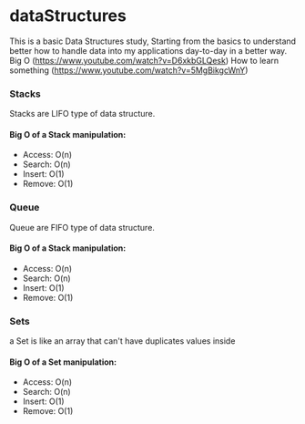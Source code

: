 # dataStructures

This is a basic Data Structures study, Starting from the basics to understand better how to handle data into my applications day-to-day in a better way.
Big O (https://www.youtube.com/watch?v=D6xkbGLQesk)
How to learn something (https://www.youtube.com/watch?v=5MgBikgcWnY)

### Stacks

Stacks are LIFO type of data structure.

#### Big O of a Stack manipulation:

- Access: O(n)
- Search: O(n)
- Insert: O(1)
- Remove: O(1)

### Queue

Queue are FIFO type of data structure.

#### Big O of a Stack manipulation:

- Access: O(n)
- Search: O(n)
- Insert: O(1)
- Remove: O(1)

### Sets

a Set is like an array that can't have duplicates values inside

#### Big O of a Set manipulation:

- Access: O(n)
- Search: O(n)
- Insert: O(1)
- Remove: O(1)
